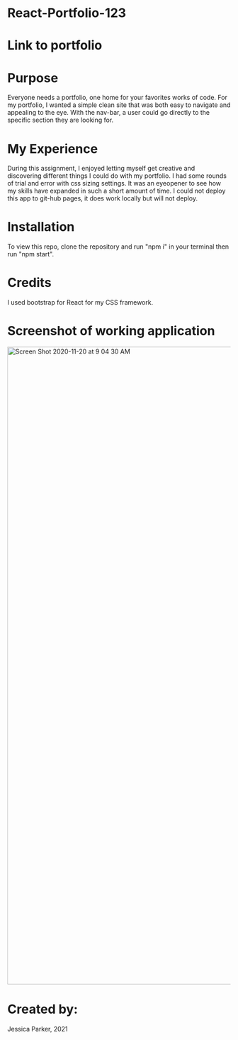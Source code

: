 # React-Portfolio-123


# Link to portfolio


# Purpose
Everyone needs a portfolio, one home for your favorites works of code. For my portfolio, I wanted a simple clean site that was both easy to navigate and appealing to the eye. With the nav-bar, a user could go directly to the specific section they are looking for. 

# My Experience
During this assignment, I enjoyed letting myself get creative and discovering different things I could do with my portfolio. I had some rounds of trial and error with css sizing settings. It was an eyeopener to see how my skills have expanded in such a short amount of time. I could not deploy this app to git-hub pages, it does work locally but will not deploy. 

# Installation
To view this repo, clone the repository and run "npm i" in your terminal then run "npm start". 

# Credits
I used bootstrap for React for my CSS framework.


# Screenshot of working application
<img width="1440" alt="Screen Shot 2020-11-20 at 9 04 30 AM" src="https://user-images.githubusercontent.com/68556793/99816199-f718c980-2b10-11eb-8bbe-b9391586e05d.png">

# Created by:
Jessica Parker, 2021

